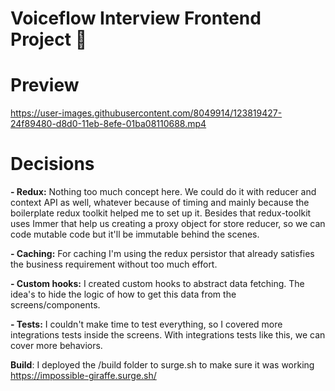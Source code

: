 # Voiceflow Interview Frontend Project 💬

# Preview
https://user-images.githubusercontent.com/8049914/123819427-24f89480-d8d0-11eb-8efe-01ba08110688.mp4

# Decisions

**- Redux:** Nothing too much concept here. We could do it with reducer and context API as well, whatever because of timing and mainly because the boilerplate redux toolkit helped me to set up it. Besides that redux-toolkit uses Immer that help us creating a proxy object for store reducer, so we can code mutable code but it'll be immutable behind the scenes.

**- Caching:** For caching I'm using the redux persistor that already satisfies the business requirement without too much effort.

**- Custom hooks:** I created custom hooks to abstract data fetching. The idea's to hide the logic of how to get this data from the screens/components.

**- Tests:** I couldn't make time to test everything, so I covered more integrations tests inside the screens. With integrations tests like this, we can cover more behaviors.

**Build**: I deployed the /build folder to surge.sh to make sure it was working https://impossible-giraffe.surge.sh/ 
